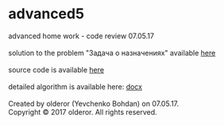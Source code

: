 # advanced5
advanced home work - code review 07.05.17<br /><br />
solution to the problem "Задача о назначениях" available  [here](https://contest.yandex.ru/contest/4479/problems/D/ "Yandex Contest 4479")<br /><br />
source code is available [here](../master/main.cpp)<br /><br />
detailed algorithm is available here: [docx](../master/review5.docx)<br /><br />
Created by olderor (Yevchenko Bohdan) on 07.05.17.<br />
Copyright © 2017 olderor. All rights reserved.
